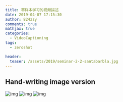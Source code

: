 ```yaml
---
title: 零样本学习的视频描述
date: 2019-04-07 17:15:30
author: 824zzy
comments: true
mathjax: true
categories:
  - VideoCaptioning
tags:
  - zeroshot

header:
  teaser: /assets/2019/seminar-2-2-santabarbla.jpg
---
```


## Hand-writing image version

![img](https://ws1.sinaimg.cn/large/ca26ff18gy1g1u7a6lduaj20zf19u1d4.jpg)
![img](https://ws1.sinaimg.cn/large/ca26ff18gy1g1u7aj7ktxj20zf19uk31.jpg)
![img](https://ws1.sinaimg.cn/large/ca26ff18gy1g1u7as81fnj20zf19utfw.jpg)
